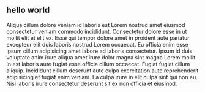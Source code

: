 ## hello world

Aliqua cillum dolore veniam id laboris est Lorem nostrud amet eiusmod consectetur veniam commodo incididunt. Consectetur dolore esse in ut mollit elit et elit ex. Esse qui tempor dolore amet in proident aute pariatur excepteur elit duis laboris nostrud Lorem occaecat. Eu officia enim esse ipsum cillum adipisicing amet labore ad laboris consectetur. Ipsum id duis voluptate anim irure aliqua amet irure dolor magna sint magna Lorem mollit. In est laboris aute fugiat esse officia cillum occaecat. Fugiat fugiat cillum aliquip. Incididunt cillum deserunt aute culpa exercitation aute reprehenderit adipisicing et fugiat enim veniam. Ea culpa irure in elit culpa sint qui non eu. Nisi laboris irure consectetur deserunt sit ex non officia et eiusmod.